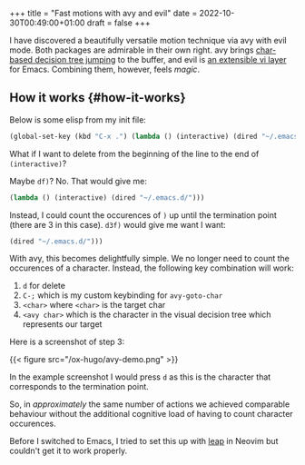 +++
title = "Fast motions with avy and evil"
date = 2022-10-30T00:49:00+01:00
draft = false
+++

I have discovered a beautifully versatile motion technique via avy with evil mode. Both packages are admirable in their own right. avy brings [char-based decision tree jumping](https://github.com/abo-abo/avy) to the buffer, and evil is [an extensible vi layer](https://github.com/emacs-evil/evil) for Emacs. Combining them, however, feels _magic_.


## How it works {#how-it-works}

Below is some elisp from my init file:

```lisp
(global-set-key (kbd "C-x .") (lambda () (interactive) (dired "~/.emacs.d/")))
```

What if I want to delete from the beginning of the line to the end of `(interactive)`?

Maybe `df)`? No. That would give me:

```lisp
(lambda () (interactive) (dired "~/.emacs.d/")))
```

Instead, I could count the occurences of `)` up until the termination point (there are 3 in this case). `d3f)` would give me want I want:

```lisp
(dired "~/.emacs.d/")))
```

With avy, this becomes delightfully simple. We no longer need to count the occurences of a character. Instead, the following key combination will work:

1.  `d` for delete
2.  `C-;` which is my custom keybinding for `avy-goto-char`
3.  `<char>` where `<char>` is the target char
4.  `<avy char>` which is the character in the visual decision tree which represents our target

Here is a screenshot of step 3:

{{< figure src="/ox-hugo/avy-demo.png" >}}

In the example screenshot I would press `d` as this is the character that corresponds to the termination point.

So, in _approximately_ the same number of actions we achieved comparable behaviour without the additional cognitive load of having to count character occurences.

Before I switched to Emacs, I tried to set this up with [leap](https://github.com/ggandor/leap.nvim) in Neovim but couldn't get it to work properly.
